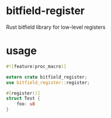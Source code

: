 # bitfield-register
Rust bitfield library for low-level registers


# usage
```rust
#![feature(proc_macro)]

extern crate bitfield_register;
use bitfield_register::register;

#[register()]
struct Test {
    foo: u8
}
```